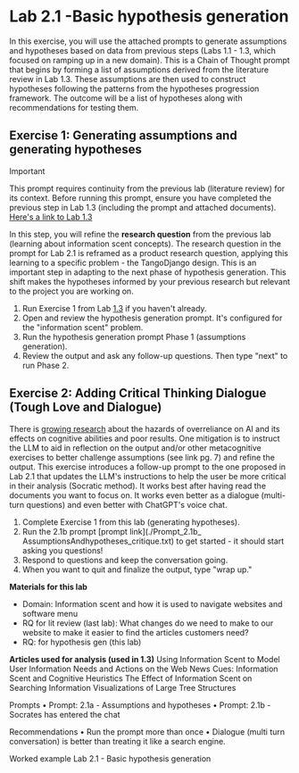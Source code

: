 # Lab 2.1 -Basic hypothesis generation 
In this exercise, you will use the attached prompts to generate assumptions and hypotheses based on data from previous steps (Labs 1.1 - 1.3, which focused on ramping up in a new domain). This is a Chain of Thought prompt that begins by forming a list of assumptions derived from the literature review in Lab 1.3. These assumptions are then used to construct hypotheses following the patterns from the hypotheses progression framework. The outcome will be a list of hypotheses along with recommendations for testing them.  



## Exercise 1: Generating assumptions and generating hypotheses 
> [!IMPORTANT]  
> This prompt requires continuity from the previous lab (literature review) for its context. Before running this prompt, ensure you have completed the previous step in Lab 1.3 (including the prompt and attached documents).  [Here's a link to Lab 1.3](../1.3_anno_lit_review/)

In this step, you will refine the **research question** from the previous lab (learning about information scent concepts). The research question in the prompt for Lab 2.1 is reframed as a product research question, applying this learning to a specific problem - the TangoDjango design. This is an important step in adapting to the next phase of hypothesis generation. This shift makes the hypotheses informed by your previous research but relevant to the project you are working on.  
1.  Run Exercise 1 from Lab [1.3]((../1.3_anno_lit_review/)) if you haven't already.
2.  Open and review the hypothesis generation prompt. It's configured for the "information scent" problem.
3.  Run the hypothesis generation prompt Phase 1 (assumptions generation).
4.  Review the output and ask any follow-up questions. Then type "next" to run Phase 2.   
  
## Exercise 2: Adding Critical Thinking Dialogue (Tough Love and Dialogue)
There is [growing research](https://www.microsoft.com/en-us/research/wp-content/uploads/2022/06/Aether-Overreliance-on-AI-Review-Final-6.21.22.pdf) about the hazards of overreliance on AI and its effects on cognitive abilities and poor results. One mitigation is to instruct the LLM to aid in reflection on the output and/or other metacognitive exercises to better challenge assumptions (see link pg. 7) and refine the output. This exercise introduces a follow-up prompt to the one proposed in Lab 2.1 that updates the LLM's instructions to help the user be more critical in their analysis (Socratic method). It works best after having read the documents you want to focus on. It works even better as a dialogue (multi-turn questions) and even better with ChatGPT's voice chat.
1.  Complete Exercise 1 from this lab (generating hypotheses).
2.  Run the 2.1b prompt [prompt link](./Prompt_2.1b_ AssumptionsAndhypotheses_critique.txt) to get started - it should start asking you questions!
3.  Respond to questions and keep the conversation going.
4.  When you want to quit and finalize the output, type "wrap up."

**Materials for this lab**  
- Domain:  Information scent and how it is used to navigate websites and software menu
- RQ for lit review (last lab):  What changes do we need to make to our website to make it easier to find the articles customers need?
- RQ: for hypothesis gen (this lab)    
	  
**Articles used for analysis (used in 1.3)**
Using Information Scent to Model User Information Needs and Actions on the Web
News Cues: Information Scent and Cognitive Heuristics
The Effect of Information Scent on Searching Information  Visualizations of Large Tree Structures 

Prompts
	• Prompt:  2.1a - Assumptions and hypotheses
	• Prompt:  2.1b - Socrates has entered the chat

Recommendations
	• Run the prompt more than once
	• Dialogue (multi turn conversation) is better than treating it like a search engine.

Worked example
Lab 2.1 - Basic hypothesis generation
